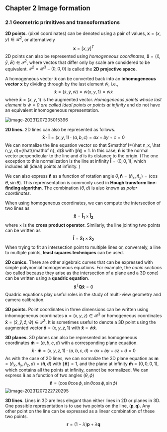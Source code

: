 ## Chapter 2 Image formation

###  2.1 Geometric primitives and transoformations

**2D points.** (pixel coordinates) can be denoted using a pair of values, $\mathbf x=(x, y)\in\mathcal R^2$, or alternatively
$$
\mathbf x = [x, y]^T
$$
2D points can also be represented using *homogeneous coordinates*, $\mathbf{\tilde x} = (\bar x, \bar y, \bar w) \in \mathcal P^2$, where vectos that differ only by scale are considered to be equivalent. $\mathcal P^2=\mathcal R^3 - (0, 0, 0)$ is called the **2D projective space**.

A homogeneous vector $\mathbf{\tilde x}$ can be converted back into an **inhomogeneous vector** $\mathbf x$ by dividing through by the last element $\bar w$, i.e., 
$$
\mathbf{\tilde x} = (\bar x, \bar y, \bar w)=\bar w(x, y, 1)=\bar w\bar x
$$
where $\mathbf {\bar x}=(x, y, 1)$ is the augmented vector. *Homogeneous points whose last element is $\bar w=0$ are called ideal points or points at infinity* and do not have an equivalent inhomogeneous representation.

![image-20231207205015396](https://qiniu.lianghao.work/image-20231207205015396.png)

**2D lines.** 2D lines can also be represented as follows.
$$
\mathbf {\bar x}\cdot \mathbf{\tilde I}=(x, y, 1)\cdot (a, b, c) = ax+by+c=0
$$
We can normalize the line equation vector so that $\mathbf I=(\hat n_x, \hat n_y, d)=(\hat{\mathbf n}, d)$ with $\|\mathbf{\hat n}\|=1$. In this case, $\mathbf {\hat n}$ is the normal vector perpendicular to the line and $d$ is its distance to the origin. (The one exception to this normalization is the line at infinity $\mathbf {\tilde I}=(0, 0, 1)$, which includes all (ideal) points at infinity. )

We can also express $\mathbf {\hat n}$ as a function of rotation angle $\theta, \mathbf{\hat n}=(\hat n_x, \hat n_y)=(\cos\theta,\sin\theta)$. This reprensentation is commonly used in **Hough transform line-finding algorithm**. The combination $(\theta, d)$ is also known as *polar coordinates*.

When using homogeneous coordinates, we can compute the intersection of two lines as 
$$
\mathbf{\tilde x} = \mathbf{\tilde I_1}\times \mathbf{\tilde I_2}
$$
where $\times$ is the **cross product operator**. Similarly, the line jointing two points can be written as 
$$
\mathbf{\tilde I} =\mathbf {\tilde x_1}\times \mathbf {\tilde x_2}
$$
 When trying to fit an intersection point to multiple lines or, conversely, a line to multiple points, **least squares techniques** can be used.

**2D conics.** There are other algebraic curves that can be expressed with simple polynomial homogeneous equations. For example, the *conic sections* (so called because they arise as the intersection of a plane and a 3D cone) can be written using a **quadric equation**.
$$
\mathbf{\tilde x}^T \mathbf Q\mathbf{\tilde x}=0
$$
Quadric equations play useful roles in the study of multi-view geometry and camera calibration.

**3D points.** Point coordinates in three dimensions can be written using inhomogeneous coordinates $\mathbf x=(x,y,z)\in \mathcal R^3$ or homogeneous coordinates $\mathbf{\tilde x}=(\bar x, \bar y,\bar z, \bar w) \in \mathcal P^3$.  It is sometimes useful to denote a 3D point using the augmented vector $\mathbf{\bar x}=(x, y, z, 1)$ with $\mathbf{\tilde x}=\bar w\mathbf{\bar x}$. 

**3D planes.** 3D planes can also be represented as homogeneous coordinates $\mathbf{\tilde m}=(a, b, c, d)$ with a corresponding plane equation.
$$
\mathbf{\tilde x}\cdot \mathbf{\tilde m}=(x,y,z,1)\cdot(a, b, c, d)=ax+by+cz+d=0
$$
As with the case of 2D lines, we can normalize the 3D plane equation as $\mathbf m=(\hat n_x, \hat n_y, \hat n_z, d)=(\mathbf{\hat n}, d)$ with $\|\mathbf{\hat n}\|=1$, and the plane at infinity $\mathbf{\tilde m}=(0, 0, 0, 1)$, which contains all the points at infinity, cannot be normalized. We can express $\mathbf{\hat n}$ as a function of two angles $(\theta,\phi)$
$$
\mathbf{\hat n}=(\cos\theta\cos\phi,\sin\theta\cos\phi,\sin\phi)
$$
![image-20231207222720295](https://qiniu.lianghao.work/image-20231207222720295.png)

**3D lines**. Lines in 3D are less elegant than either lines in 2D or planes in 3D. One possible representation is to use two points on the line, $(\mathbf p,\mathbf q)$. Any other point on the line can be expressed as a linear combination of these two points. 
$$
\mathbf r = (1-\lambda)\mathbf p + \lambda \mathbf q
$$




